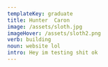 ```yaml
---
templateKey: graduate
title: Hunter  Caron
image: /assets/sloth.jpg
imageHover: /assets/sloth2.png
verb: building
noun: website lol
intro: Hey im testing shit ok
---
```


